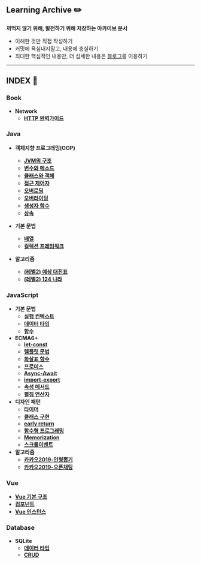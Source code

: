 ## Learning Archive :pencil2:
**끼먹지 않기 위해, 발전하기 위해 저장하는 아카이브 문서**
+ 이해한 것만 직접 작성하기
+ 커밋에 욕심내지말고, 내용에 충실하기
+ 최대한 핵심적인 내용만, 더 섬세한 내용은 [블로그](https://jinyisland.kr)를 이용하기
- - -
## INDEX :file_folder:
### Book
+ **Network**
  + [**HTTP 완벽가이드**](https://github.com/yondo123/LearningArchive/blob/master/BOOK/HTTP%EC%99%84%EB%B2%BD%EA%B0%80%EC%9D%B4%EB%93%9C.md)

### Java
+ **객체지향 프로그래밍(OOP)**
  + [**JVM의 구조**](https://github.com/yondo123/LearningArchive/blob/master/Java/OOP/JVM-memory.md)
  + [**변수와 메소드**](https://github.com/yondo123/LearningArchive/blob/master/Java/OOP/variable-and-method.md)
  + [**클래스와 객체**](https://github.com/yondo123/LearningArchive/blob/master/Java/OOP/class-and-object.md)
  + [**접근 제어자**](https://github.com/yondo123/LearningArchive/blob/master/Java/OOP/modifilter.md)
  + [**오버로딩**](https://github.com/yondo123/LearningArchive/blob/master/Java/OOP/overload.md)
  + [**오버라이딩**](https://github.com/yondo123/LearningArchive/blob/master/Java/OOP/overwriting.md)
  + [**생성자 함수**](https://github.com/yondo123/LearningArchive/blob/master/Java/OOP/constructor.md)
  + [**상속**](https://github.com/yondo123/LearningArchive/blob/master/Java/OOP/inheritance.md)

+ **기본 문법**
  + [**배열**](https://github.com/yondo123/LearningArchive/blob/master/Java/Basic/array.md)
  + [**컬렉션 프레임워크**](https://github.com/yondo123/LearningArchive/blob/master/Java/Basic/collection-framework.md)
  
+ **알고리즘**
  + [**(레벨2) 예상 대진표**](https://github.com/yondo123/LearningArchive/blob/master/Java/Algorithm/tournament.md)
  + [**(레벨2) 124 나라**](https://github.com/yondo123/LearningArchive/blob/master/Java/Algorithm/124-world.md)

### JavaScript
+ **기본 문법**
  + [**실행 컨텍스트**](https://github.com/yondo123/LearningArchive/blob/master/JavaScript/Basic/javascript-context.md)
  + [**데이터 타입**](https://github.com/yondo123/LearningArchive/tree/master/JavaScript/Basic)
  + [**함수**](https://github.com/yondo123/LearningArchive/blob/master/JavaScript/Basic/function.md)
+ **ECMA6+**
  + [**let-const**](https://github.com/yondo123/LearningArchive/blob/master/JavaScript/Modern-ECMA/let-const.md)
  + [**템플릿 문법**](https://github.com/yondo123/LearningArchive/blob/master/JavaScript/Modern-ECMA/template-literal.md)
  + [**화살표 함수**](https://github.com/yondo123/LearningArchive/blob/master/JavaScript/Modern-ECMA/arrow-function.md)
  + [**프로미스**](https://github.com/yondo123/LearningArchive/blob/master/JavaScript/Modern-ECMA/promise.md)
  + [**Async-Await**](https://github.com/yondo123/LearningArchive/blob/master/JavaScript/Modern-ECMA/async-await.md)
  + [**import-export**](https://github.com/yondo123/LearningArchive/blob/master/JavaScript/Modern-ECMA/import-export.md)
  + [**속성 메서드**](https://github.com/yondo123/LearningArchive/blob/master/JavaScript/Modern-ECMA/object-literals.md)
  + [**펼침 연산자**](https://github.com/yondo123/LearningArchive/blob/master/JavaScript/Modern-ECMA/spread-syntax.md)
+ **디자인 패턴**
  + [**타이머**](https://github.com/yondo123/LearningArchive/blob/master/JavaScript/Pattern/Timer.md)
  + [**클래스 구현**](https://github.com/yondo123/LearningArchive/blob/master/JavaScript/Pattern/class.md)
  + [**early return**](https://github.com/yondo123/LearningArchive/blob/master/JavaScript/Pattern/early_return.js)
  + [**함수형 프로그래밍**](https://github.com/yondo123/LearningArchive/blob/master/JavaScript/Pattern/functional-programming.md)
  + [**Memorization**](https://github.com/yondo123/LearningArchive/blob/master/JavaScript/Pattern/memoization.md)
  + [**스크롤이벤트**](https://github.com/yondo123/LearningArchive/blob/master/JavaScript/Pattern/scroll-event.md)
+ **알고리즘**
  + [**카카오2019-인형뽑기**](https://github.com/yondo123/LearningArchive/blob/master/JavaScript/Algorithm/kakao2019_crane.js)
  + [**카카오2019-오픈채팅**](https://github.com/yondo123/LearningArchive/blob/master/JavaScript/Algorithm/kakao2019-open-chat.js)

### Vue
  + [**Vue 기본 구조**](https://github.com/yondo123/LearningArchive/blob/master/Vue/vue-start.md)
  + [**컴포넌트**](https://github.com/yondo123/LearningArchive/blob/master/Vue/components.md)
  + [**Vue 인스턴스**](https://github.com/yondo123/LearningArchive/blob/master/Vue/vue-instance.md)

### Database
+ **SQLite**
  + [**데이터 타입**](https://github.com/yondo123/LearningArchive/blob/master/SQL/SQLite-datatype.md)
  + [**CRUD**](https://github.com/yondo123/LearningArchive/blob/master/SQL/SQLite-CRUD.md)